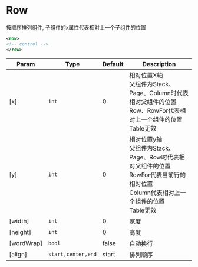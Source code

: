 # Row
按顺序排列组件, 子组件的x属性代表相对上一个子组件的位置
``` xml 
<row>
<!-- control -->
</row>
```

| Param | Type | Default | Description |
| --- | --- | --- | --- |
| [x] | <code>int</code> | 0 | 相对位置X轴<br/>父组件为Stack、Page、Column时代表相对父组件的位置<br/>Row、RowFor代表相对上一个组件的位置<br/>Table无效 |
| [y] | <code>int</code> | 0 | 相对位置y轴<br/>父组件为Stack、Page、Row时代表相对父组件的位置<br/>RowFor代表当前行的相对位置<br/>Column代表相对上一个组件的位置<br/>Table无效  |
| [width] | <code>int</code> | 0 | 宽度 |
| [height] | <code>int</code> | 0 | 高度 |
| [wordWrap] | <code>bool</code> | false | 自动换行 |
| [align] | <code>start,center,end</code> | start | 排列顺序 |